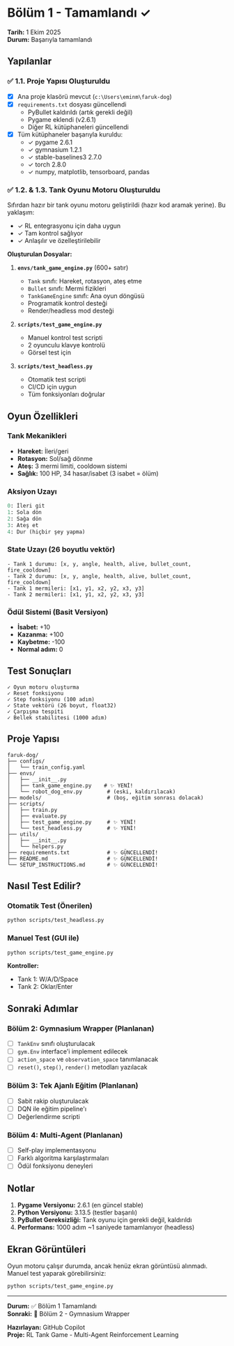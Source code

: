 # Bölüm 1 - Tamamlandı ✓

**Tarih:** 1 Ekim 2025  
**Durum:** Başarıyla tamamlandı

## Yapılanlar

### ✅ 1.1. Proje Yapısı Oluşturuldu

- [x] Ana proje klasörü mevcut (`c:\Users\eminm\faruk-dog`)
- [x] `requirements.txt` dosyası güncellendi
  - PyBullet kaldırıldı (artık gerekli değil)
  - Pygame eklendi (v2.6.1)
  - Diğer RL kütüphaneleri güncellendi
- [x] Tüm kütüphaneler başarıyla kuruldu:
  - ✓ pygame 2.6.1
  - ✓ gymnasium 1.2.1
  - ✓ stable-baselines3 2.7.0
  - ✓ torch 2.8.0
  - ✓ numpy, matplotlib, tensorboard, pandas

### ✅ 1.2. & 1.3. Tank Oyunu Motoru Oluşturuldu

Sıfırdan hazır bir tank oyunu motoru geliştirildi (hazır kod aramak yerine). Bu yaklaşım:
- ✓ RL entegrasyonu için daha uygun
- ✓ Tam kontrol sağlıyor
- ✓ Anlaşılır ve özelleştirilebilir

**Oluşturulan Dosyalar:**

1. **`envs/tank_game_engine.py`** (600+ satır)
   - `Tank` sınıfı: Hareket, rotasyon, ateş etme
   - `Bullet` sınıfı: Mermi fizikleri
   - `TankGameEngine` sınıfı: Ana oyun döngüsü
   - Programatik kontrol desteği
   - Render/headless mod desteği

2. **`scripts/test_game_engine.py`**
   - Manuel kontrol test scripti
   - 2 oyunculu klavye kontrolü
   - Görsel test için

3. **`scripts/test_headless.py`**
   - Otomatik test scripti
   - CI/CD için uygun
   - Tüm fonksiyonları doğrular

## Oyun Özellikleri

### Tank Mekanikleri
- **Hareket:** İleri/geri
- **Rotasyon:** Sol/sağ dönme
- **Ateş:** 3 mermi limiti, cooldown sistemi
- **Sağlık:** 100 HP, 34 hasar/isabet (3 isabet = ölüm)

### Aksiyon Uzayı
```python
0: İleri git
1: Sola dön
2: Sağa dön
3: Ateş et
4: Dur (hiçbir şey yapma)
```

### State Uzayı (26 boyutlu vektör)
```
- Tank 1 durumu: [x, y, angle, health, alive, bullet_count, fire_cooldown]
- Tank 2 durumu: [x, y, angle, health, alive, bullet_count, fire_cooldown]
- Tank 1 mermileri: [x1, y1, x2, y2, x3, y3]
- Tank 2 mermileri: [x1, y1, x2, y2, x3, y3]
```

### Ödül Sistemi (Basit Versiyon)
- **İsabet:** +10
- **Kazanma:** +100
- **Kaybetme:** -100
- **Normal adım:** 0

## Test Sonuçları

```
✓ Oyun motoru oluşturma
✓ Reset fonksiyonu
✓ Step fonksiyonu (100 adım)
✓ State vektörü (26 boyut, float32)
✓ Çarpışma tespiti
✓ Bellek stabilitesi (1000 adım)
```

## Proje Yapısı

```
faruk-dog/
├── configs/
│   └── train_config.yaml
├── envs/
│   ├── __init__.py
│   ├── tank_game_engine.py    # ✨ YENİ!
│   └── robot_dog_env.py        # (eski, kaldırılacak)
├── models/                     # (boş, eğitim sonrası dolacak)
├── scripts/
│   ├── train.py
│   ├── evaluate.py
│   ├── test_game_engine.py     # ✨ YENİ!
│   └── test_headless.py        # ✨ YENİ!
├── utils/
│   ├── __init__.py
│   └── helpers.py
├── requirements.txt            # ✨ GÜNCELLENDİ!
├── README.md                   # ✨ GÜNCELLENDİ!
└── SETUP_INSTRUCTIONS.md       # ✨ GÜNCELLENDİ!
```

## Nasıl Test Edilir?

### Otomatik Test (Önerilen)
```bash
python scripts/test_headless.py
```

### Manuel Test (GUI ile)
```bash
python scripts/test_game_engine.py
```

**Kontroller:**
- Tank 1: W/A/D/Space
- Tank 2: Oklar/Enter

## Sonraki Adımlar

### Bölüm 2: Gymnasium Wrapper (Planlanan)
- [ ] `TankEnv` sınıfı oluşturulacak
- [ ] `gym.Env` interface'i implement edilecek
- [ ] `action_space` ve `observation_space` tanımlanacak
- [ ] `reset()`, `step()`, `render()` metodları yazılacak

### Bölüm 3: Tek Ajanlı Eğitim (Planlanan)
- [ ] Sabit rakip oluşturulacak
- [ ] DQN ile eğitim pipeline'ı
- [ ] Değerlendirme scripti

### Bölüm 4: Multi-Agent (Planlanan)
- [ ] Self-play implementasyonu
- [ ] Farklı algoritma karşılaştırmaları
- [ ] Ödül fonksiyonu deneyleri

## Notlar

1. **Pygame Versiyonu:** 2.6.1 (en güncel stable)
2. **Python Versiyonu:** 3.13.5 (testler başarılı)
3. **PyBullet Gereksizliği:** Tank oyunu için gerekli değil, kaldırıldı
4. **Performans:** 1000 adım ~1 saniyede tamamlanıyor (headless)

## Ekran Görüntüleri

Oyun motoru çalışır durumda, ancak henüz ekran görüntüsü alınmadı.
Manuel test yaparak görebilirsiniz:

```bash
python scripts/test_game_engine.py
```

---

**Durum:** ✅ Bölüm 1 Tamamlandı  
**Sonraki:** 🔄 Bölüm 2 - Gymnasium Wrapper

**Hazırlayan:** GitHub Copilot  
**Proje:** RL Tank Game - Multi-Agent Reinforcement Learning
